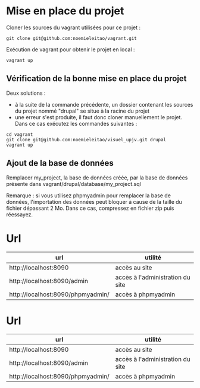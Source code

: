# Mise en place du projet

Cloner les sources du vagrant utilisées pour ce projet :

`git clone git@github.com:noemieleitao/vagrant.git`

Exécution de vagrant pour obtenir le projet en local :

`vagrant up`

## Vérification de la bonne mise en place du projet
Deux solutions :
- à la suite de la commande précédente, un dossier contenant les sources du projet nommé "drupal" se situe à la racine du projet
- une erreur s'est produite, il faut donc cloner manuellement le projet. Dans ce cas exécutez les commandes suivantes :
```
cd vagrant
git clone git@github.com:noemieleitao/visuel_upjv.git drupal
vagrant up
``` 

## Ajout de la base de données
Remplacer my_project, la base de données créée, par la base de données présente dans vagrant/drupal/database/my_project.sql

Remarque : si vous utilisez phpmyadmin pour remplacer la base de données, l'importation des données peut bloquer à cause de la taille du fichier dépassant 2 Mo. Dans ce cas, compressez en fichier zip puis réessayez.

# Url
url|utilité
---|-------
http://localhost:8090 | accès au site 
http://localhost:8090/admin | accès à l'administration du site
http://localhost:8090/phpmyadmin/ | accès à phpmyadmin

# Url
url|utilité
---|-------
http://localhost:8090 | accès au site 
http://localhost:8090/admin | accès à l'administration du site
http://localhost:8090/phpmyadmin/ | accès à phpmyadmin
